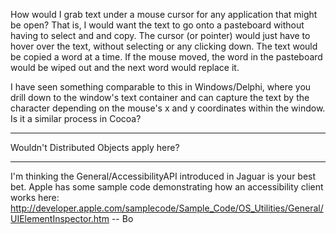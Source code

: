 How would I grab text under a mouse cursor for any application that might be open?  That is, I would want the text to go onto a pasteboard without having to select and and copy.  The cursor (or pointer) would just have to hover over the text, without selecting or any clicking down.  The text would be copied a word at a time.  If the mouse moved, the word in the pasteboard would be wiped out and the next word would replace it.

I have seen something comparable to this in Windows/Delphi, where you drill down to the window's text container and can capture the text by the character depending on the mouse's x and y coordinates within the window.  Is it a similar process in Cocoa?

----

Wouldn't Distributed Objects apply here?

----

I'm thinking the General/AccessibilityAPI introduced in Jaguar is your best bet.  Apple has some sample code demonstrating how an accessibility client works here: http://developer.apple.com/samplecode/Sample_Code/OS_Utilities/General/UIElementInspector.htm  -- Bo